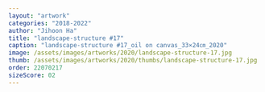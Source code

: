 ```yaml
---
layout: "artwork"
categories: "2018-2022"
author: "Jihoon Ha"
title: "landscape-structure #17"
caption: "landscape-structure #17_oil on canvas_33×24㎝_2020"
image: /assets/images/artworks/2020/landscape-structure-17.jpg
thumb: /assets/images/artworks/2020/thumbs/landscape-structure-17.jpg
order: 22070217
sizeScore: 02
---
```

